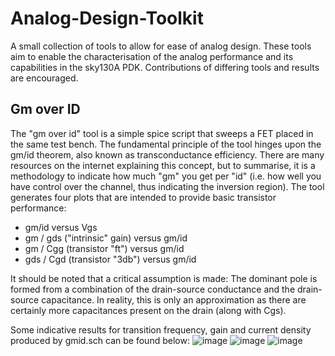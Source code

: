 # Analog-Design-Toolkit
A small collection of tools to allow for ease of analog design. These tools aim to enable the characterisation of the analog performance and its capabilities in the sky130A PDK. Contributions of differing tools and results are encouraged.

## Gm over ID 
The "gm over id" tool is a simple spice script that sweeps a FET placed in the same test bench. The fundamental principle of the tool hinges upon the gm/id theorem, also known as transconductance efficiency. There are many resources on the internet explaining this concept, but to summarise, it is a methodology to indicate how much "gm" you get per "id" (i.e. how well you have control over the channel, thus indicating the inversion region). The tool generates four plots that are intended to provide basic transistor performance:
 - gm/id versus Vgs
 - gm / gds ("intrinsic" gain) versus gm/id
 - gm / Cgg (transistor "ft") versus gm/id
 - gds / Cgd (transistor "3db") versus gm/id

It should be noted that a critical assumption is made: The dominant pole is formed from a combination of the drain-source conductance and the drain-source capacitance. In reality, this is only an approximation as there are certainly more capacitances present on the drain (along with Cgs).

Some indicative results for transition frequency, gain and current density produced by gmid.sch can be found below:
![image](https://github.com/user-attachments/assets/d6006216-9e5c-4494-a7c2-ebe284461503)
![image](https://github.com/user-attachments/assets/ac3daebf-5ea6-492b-b59d-943ddb33b000)
![image](https://github.com/user-attachments/assets/d947f3e8-f030-429d-a8a9-cc7b87b615d3)
